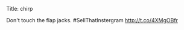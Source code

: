 Title: chirp

Don't touch the flap jacks. #SellThatInstergram <a href="http://t.co/4XMgOBfr">http://t.co/4XMgOBfr</a>
